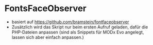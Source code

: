 # FontsFaceObserver

* basiert auf <https://github.com/bramstein/fontfaceobserver>
* Zusätzlich wird das Skript nur beim ersten Aufruf geladen, dafür die PHP-Dateien anpassen (sind als Snippets für MODx Evo angelegt, lassen sich aber einfach anpassen.)
    

